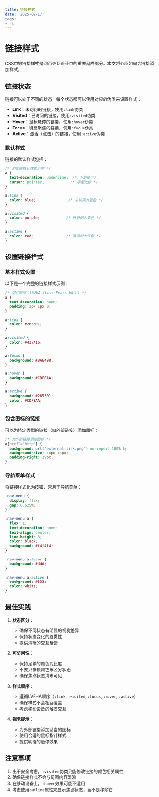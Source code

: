 ```yaml
---
title: 链接样式
date: '2025-02-17'
tags:
- FE
---
```


# 链接样式

CSS中的链接样式是网页交互设计中的重要组成部分。本文将介绍如何为链接添加样式。

## 链接状态

链接可以处于不同的状态，每个状态都可以使用对应的伪类来设置样式：

- **Link**：未访问的链接，使用`:link`伪类
- **Visited**：已访问的链接，使用`:visited`伪类
- **Hover**：鼠标悬停的链接，使用`:hover`伪类
- **Focus**：键盘聚焦的链接，使用`:focus`伪类
- **Active**：激活（点击）的链接，使用`:active`伪类

### 默认样式

链接的默认样式包括：

```css
/* 浏览器默认样式示例 */
a {
  text-decoration: underline;  /* 下划线 */
  cursor: pointer;            /* 手型光标 */
}

a:link {
  color: blue;               /* 未访问为蓝色 */
}

a:visited {
  color: purple;            /* 已访问为紫色 */
}

a:active {
  color: red;               /* 激活时为红色 */
}
```

## 设置链接样式

### 基本样式设置

以下是一个完整的链接样式示例：

```css
/* 记住顺序：LVFHA (Love Fears HAte) */
a {
  text-decoration: none;
  padding: 2px 1px 0;
}

a:link {
  color: #265301;
}

a:visited {
  color: #437A16;
}

a:focus {
  background: #BAE498;
}

a:hover {
  background: #CDFEAA;
}

a:active {
  background: #265301;
  color: #CDFEAA;
}
```

### 包含图标的链接

可以为特定类型的链接（如外部链接）添加图标：

```css
/* 为外部链接添加图标 */
a[href^="http"] {
  background: url("external-link.png") no-repeat 100% 0;
  background-size: 16px 16px;
  padding-right: 19px;
}
```

### 导航菜单样式

将链接样式化为按钮，常用于导航菜单：

```css
.nav-menu {
  display: flex;
  gap: 0.625%;
}

.nav-menu a {
  flex: 1;
  text-decoration: none;
  text-align: center;
  line-height: 3;
  color: black;
  background: #f4f4f4;
}

.nav-menu a:hover {
  background: #ddd;
}

.nav-menu a:active {
  background: #333;
  color: white;
}
```

## 最佳实践

1. **状态区分**：
   - 确保不同状态有明显的视觉差异
   - 保持状态变化的连贯性
   - 提供清晰的交互反馈

2. **可访问性**：
   - 保持足够的颜色对比度
   - 不要只依赖颜色来区分状态
   - 确保焦点状态清晰可见

3. **样式顺序**：
   - 遵循LVFHA顺序（`:link`, `:visited`, `:focus`, `:hover`, `:active`）
   - 确保样式不会相互覆盖
   - 考虑移动设备的触摸交互

4. **视觉提示**：
   - 为外部链接添加适当的图标
   - 使用合适的鼠标指针样式
   - 提供明确的悬停效果

## 注意事项

1. 出于安全考虑，`:visited`伪类只能修改链接的颜色相关属性
2. 确保链接样式不会与周围内容混淆
3. 在移动设备上，`:hover`效果可能不适用
4. 考虑使用`outline`属性来显示焦点状态，而不是移除它
